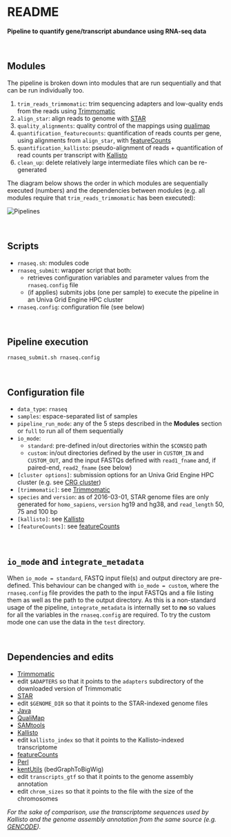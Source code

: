 # README

**Pipeline to quantify gene/transcript abundance using RNA-seq data**


<br>

## Modules

The pipeline is broken down into modules that are run sequentially and that can be run individually too.

1. `trim_reads_trimmomatic`: trim sequencing adapters and low-quality ends from the reads using [Trimmomatic](http://www.usadellab.org/cms/?page=trimmomatic)
2. `align_star`: align reads to genome with [STAR](https://github.com/alexdobin/STAR)
3. `quality_alignments`: quality control of the mappings using [qualimap](http://qualimap.bioinfo.cipf.es/)
4. `quantification_featurecounts`: quantification of reads counts per gene, using alignments from `align_star`, with [featureCounts](http://bioinf.wehi.edu.au/featureCounts/)
5. `quantification_kallisto`: pseudo-alignment of reads + quantification of read counts per transcript with [Kallisto](http://pachterlab.github.io/kallisto/)
6. `clean_up`: delete relatively large intermediate files which can be re-generated

The diagram below shows the order in which modules are sequentially executed (numbers) and the dependencies between modules (e.g. all modules require that `trim_reads_trimmomatic` has been executed):

![Pipelines](https://github.com/4DGenome/conseq/blob/master/docs/fig_repo_rnaseq-16.04/fig_repo_rnaseq-16.04.png)


<br>

## Scripts

- `rnaseq.sh`: modules code
- `rnaseq_submit`: wrapper script that both:
	- retrieves configuration variables and parameter values from the `rnaseq.config` file
	- (if applies) submits jobs (one per sample) to execute the pipeline in an Univa Grid Engine HPC cluster 
- `rnaseq.config`: configuration file (see below)


<br>

## Pipeline execution

```
rnaseq_submit.sh rnaseq.config
```


<br>

## Configuration file

- `data_type`: `rnaseq`
- `samples`: espace-separated list of samples
- `pipeline_run_mode`: any of the 5 steps described in the **Modules** section or `full` to run all of them sequentially
- `io_mode`:
	- `standard`: pre-defined in/out directories within the `$CONSEQ` path
	- `custom`:	in/out directories defined by the user in `CUSTOM_IN` and `CUSTOM_OUT`, and the input FASTQs defined with `read1_fname` and, if paired-end, `read2_fname` (see below)
- `[cluster options]`: submission options for an Univa Grid Engine HPC cluster (e.g. see [CRG cluster](http://www.linux.crg.es/index.php/Main_Page))
- `[trimmomatic]`: see [Trimmomatic](http://www.usadellab.org/cms/?page=trimmomatic)
- `species` and `version`: as of 2016-03-01, STAR genome files are only generated for `homo_sapiens`, `version` hg19 and hg38, and `read_length` 50, 75 and 100 bp
- `[kallisto]`: see [Kallisto](http://pachterlab.github.io/kallisto/)
- `[featureCounts]`: see [featureCounts](http://bioinf.wehi.edu.au/featureCounts/)


<br>

## `io_mode` and `integrate_metadata`

When `io_mode = standard`, FASTQ input file(s) and output directory are pre-defined. This behaviour can be changed with `io_mode = custom`, where the `rnaseq.config` file provides the path to the input FASTQs and a file listing them as well as the path to the output directory. As this is a non-standard usage of the pipeline, `integrate_metadata` is internally set to **no** so values for all the variables in the `rnaseq.config` are required. To try the custom mode one can use the data in the `test` directory.


<br>

## Dependencies and edits

- [Trimmomatic](http://www.usadellab.org/cms/?page=trimmomatic)
- edit `$ADAPTERS` so that it points to the `adapters` subdirectory of the downloaded version of Trimmomatic
- [STAR](https://github.com/alexdobin/STAR)
- edit `$GENOME_DIR` so that it points to the STAR-indexed genome files
- [Java](https://www.java.com/en/)
- [QualiMap](http://qualimap.bioinfo.cipf.es/)
- [SAMtools](http://samtools.sourceforge.net/)
- [Kallisto](http://pachterlab.github.io/kallisto/)
- edit `kallisto_index` so that it points to the Kallisto-indexed transcriptome
- [featureCounts](http://bioinf.wehi.edu.au/featureCounts/)
- [Perl](https://www.perl.org/)
- [kentUtils](https://github.com/ENCODE-DCC/kentUtils) (bedGraphToBigWig)
- edit `transcripts_gtf` so that it points to the genome assembly annotation
- edit `chrom_sizes` so that it points to the file with the size of the chromosomes

*For the sake of comparison, use the transcriptome sequences used by Kallisto and the genome assembly annotation from the same source (e.g. [GENCODE](http://www.gencodegenes.org/)).*